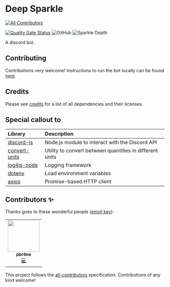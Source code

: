 # Deep Sparkle
<!-- ALL-CONTRIBUTORS-BADGE:START - Do not remove or modify this section -->
[![All Contributors](https://img.shields.io/badge/all_contributors-1-orange.svg)](#contributors-)
<!-- ALL-CONTRIBUTORS-BADGE:END -->
[![Quality Gate Status](https://sonarcloud.io/api/project_badges/measure?project=pbr4ne_deep-sparkle&metric=alert_status)](https://sonarcloud.io/summary/new_code?id=pbr4ne_deep-sparkle)
![GitHub](https://img.shields.io/github/license/pbr4ne/deep-sparkle)
![Sparkle Depth](https://img.shields.io/badge/sparkle--depth-DEEP-F012BE)

A discord bot.

## Contributing

Contributions very welcome! Instructions to run the bot locally can be found [here](CONTRIBUTING.md).

## Credits

Please see [credits](CREDITS.md) for a list of all dependencies and their licenses.

## Special callout to

| Library | Description |
| :------ | :---------- |
| [discord-js](https://github.com/discordjs/discord.js) | Node.js module to interact with the Discord API |
| [convert-units](https://github.com/convert-units/convert-units) | Utility to convert between quantities in different units |
| [log4js-node](https://github.com/log4js-node/log4js-node) | Logging framework |
| [dotenv](https://github.com/motdotla/dotenv) | Load environment variables |
| [axios](https://github.com/axios/axios) | Promise-based HTTP client |

## Contributors ✨

Thanks goes to these wonderful people ([emoji key](https://allcontributors.org/docs/en/emoji-key)):

<!-- ALL-CONTRIBUTORS-LIST:START - Do not remove or modify this section -->
<!-- prettier-ignore-start -->
<!-- markdownlint-disable -->
<table>
  <tr>
    <td align="center"><a href="https://github.com/pbr4ne"><img src="https://avatars.githubusercontent.com/u/22901953?v=4?s=100" width="100px;" alt=""/><br /><sub><b>pbr4ne</b></sub></a><br /><a href="https://github.com/pbr4ne/deep-sparkle/commits?author=pbr4ne" title="Code">💻</a></td>
  </tr>
</table>

<!-- markdownlint-restore -->
<!-- prettier-ignore-end -->

<!-- ALL-CONTRIBUTORS-LIST:END -->

This project follows the [all-contributors](https://github.com/all-contributors/all-contributors) specification. Contributions of any kind welcome!